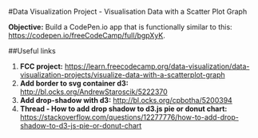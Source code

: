 #Data Visualization Project - Visualisation Data with a Scatter Plot Graph

**Objective:** Build a CodePen.io app that is functionally similar to this: https://codepen.io/freeCodeCamp/full/bgpXyK.

##Useful links

1. **FCC project:** https://learn.freecodecamp.org/data-visualization/data-visualization-projects/visualize-data-with-a-scatterplot-graph
2. **Add border to svg container d3:** http://bl.ocks.org/AndrewStaroscik/5222370
3. **Add drop-shadow with d3:** http://bl.ocks.org/cpbotha/5200394
4. **Thread - How to add drop shadow to d3.js pie or donut chart:** https://stackoverflow.com/questions/12277776/how-to-add-drop-shadow-to-d3-js-pie-or-donut-chart
